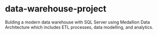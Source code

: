 # data-warehouse-project
Bulding a modern data warehouse with SQL Server using Medallion Data Architecture which includes ETL processes, data modelling, and analytics.
